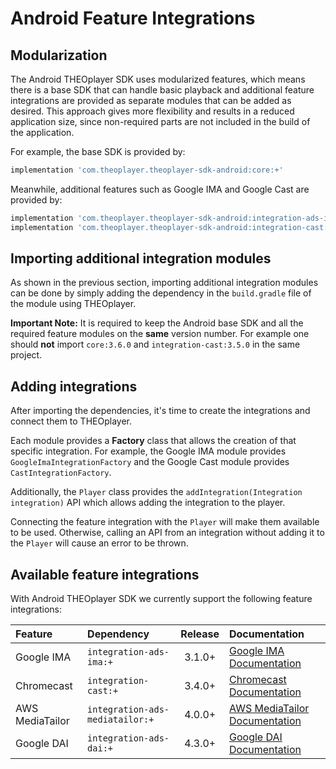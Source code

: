 # Android Feature Integrations

## Modularization

The Android THEOplayer SDK uses modularized features, which means there is a base SDK that can handle basic playback and additional feature integrations are provided as separate modules that can be added as desired.
This approach gives more flexibility and results in a reduced application size, since non-required parts are not included in the build of the application.

For example, the base SDK is provided by:

```groovy
implementation 'com.theoplayer.theoplayer-sdk-android:core:+'
```

Meanwhile, additional features such as Google IMA and Google Cast are provided by:

```groovy
implementation 'com.theoplayer.theoplayer-sdk-android:integration-ads-ima:+'
implementation 'com.theoplayer.theoplayer-sdk-android:integration-cast:+'
```

## Importing additional integration modules

As shown in the previous section, importing additional integration modules can be done by simply adding the dependency in the `build.gradle` file of the module using THEOplayer.

**Important Note:**
It is required to keep the Android base SDK and all the required feature modules on the **same** version number.
For example one should **not** import `core:3.6.0` and `integration-cast:3.5.0` in the same project.

## Adding integrations

After importing the dependencies, it's time to create the integrations and connect them to THEOplayer.

Each module provides a **Factory** class that allows the creation of that specific integration.
For example, the Google IMA module provides `GoogleImaIntegrationFactory` and the Google Cast module provides `CastIntegrationFactory`.

Additionally, the `Player` class provides the `addIntegration(Integration integration)` API which allows adding the integration to the player.

Connecting the feature integration with the `Player` will make them available to be used.
Otherwise, calling an API from an integration without adding it to the `Player` will cause an error to be thrown.

## Available feature integrations

With Android THEOplayer SDK we currently support the following feature integrations:

| Feature         | Dependency                      | Release | Documentation                                                                                                                                 |
| :-------------- | :------------------------------ | :-----: | :-------------------------------------------------------------------------------------------------------------------------------------------- |
| Google IMA      | `integration-ads-ima:+`         | 3.1.0+  | [Google IMA Documentation](../../../how-to-guides/01-ads/10-google-ima.md/#unified-android-sdk)                            |
| Chromecast      | `integration-cast:+`            | 3.4.0+  | [Chromecast Documentation](../../../how-to-guides/03-cast/01-chromecast/00-introduction.md#theoplayer-unified-android-sdk) |
| AWS MediaTailor | `integration-ads-mediatailor:+` | 4.0.0+  | [AWS MediaTailor Documentation](../../../how-to-guides/05-integrations/05-mediatailor.md/#unified-android-sdk)             |
| Google DAI      | `integration-ads-dai:+`         | 4.3.0+  | [Google DAI Documentation](../../../how-to-guides/01-ads/08-google-dai.md#theoplayer-unified-android-sdk)                  |
